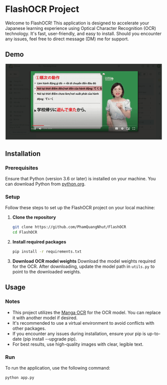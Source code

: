 # FlashOCR Project

Welcome to FlashOCR! This application is designed to accelerate your Japanese learning experience using Optical Character Recognition (OCR) technology. It's fast, user-friendly, and easy to install. Should you encounter any issues, feel free to direct message (DM) me for support.

## Demo

![OCR Demo](asset/demo.gif)

## Installation

### Prerequisites

Ensure that Python (version 3.6 or later) is installed on your machine. You can download Python from [python.org](https://www.python.org/downloads/).

### Setup

Follow these steps to set up the FlashOCR project on your local machine:

1. **Clone the repository**
   ```bash
   git clone https://github.com/PhamQuangNhut/FlashOCR
   cd FlashOCR
2. **Install required packages**
   ```bash
   pip install -r requirements.txt
3. **Download OCR model weights**
   Download the model weights required for the OCR. After downloading, update the model path in `utils.py` to point to the downloaded weights.
## Usage
  ### Notes
  - This project utilizes the [Manga OCR](https://github.com/kha-white/manga-ocr/tree/master) for the OCR model. You can replace it with another model if desired.
  - It's recommended to use a virtual environment to avoid conflicts with other packages.
  - If you encounter any issues during installation, ensure your pip is up-to-date (pip install --upgrade pip).
  - For best results, use high-quality images with clear, legible text.
  ### Run 
  To run the application, use the following command:
  
   ```bash
   python app.py
  
   

